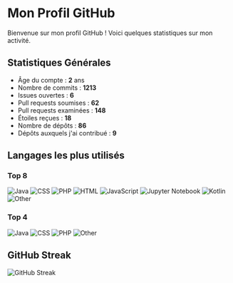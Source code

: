 # Mon Profil GitHub

Bienvenue sur mon profil GitHub ! Voici quelques statistiques sur mon activité.

## Statistiques Générales

- Âge du compte : **2** ans
- Nombre de commits : **1213**
- Issues ouvertes : **6**
- Pull requests soumises : **62**
- Pull requests examinées : **148**
- Étoiles reçues : **18**
- Nombre de dépôts : **86**
- Dépôts auxquels j'ai contribué : **9**

## Langages les plus utilisés

### Top 8

![Java](https://img.shields.io/static/v1?style=flat&label=%E2%A0%80&color=555&labelColor=%23b07219&message=Java%EF%B8%B147.8%25)
![CSS](https://img.shields.io/static/v1?style=flat&label=%E2%A0%80&color=555&labelColor=%23563d7c&message=CSS%EF%B8%B113.2%25)
![PHP](https://img.shields.io/static/v1?style=flat&label=%E2%A0%80&color=555&labelColor=%234F5D95&message=PHP%EF%B8%B112.5%25)
![HTML](https://img.shields.io/static/v1?style=flat&label=%E2%A0%80&color=555&labelColor=%23e34c26&message=HTML%EF%B8%B18.5%25)
![JavaScript](https://img.shields.io/static/v1?style=flat&label=%E2%A0%80&color=555&labelColor=%23f1e05a&message=JavaScript%EF%B8%B16.1%25)
![Jupyter Notebook](https://img.shields.io/static/v1?style=flat&label=%E2%A0%80&color=555&labelColor=%23DA5B0B&message=Jupyter%20Notebook%EF%B8%B14.9%25)
![Kotlin](https://img.shields.io/static/v1?style=flat&label=%E2%A0%80&color=555&labelColor=%23A97BFF&message=Kotlin%EF%B8%B14.3%25)
![Other](https://img.shields.io/static/v1?style=flat&label=%E2%A0%80&color=555&labelColor=%23ededed&message=Other%EF%B8%B12.3%25)

### Top 4

![Java](https://img.shields.io/static/v1?style=flat-square&label=%E2%A0%80&color=555&labelColor=%23b07219&message=Java%EF%B8%B147.8%25)
![CSS](https://img.shields.io/static/v1?style=flat-square&label=%E2%A0%80&color=555&labelColor=%23563d7c&message=CSS%EF%B8%B113.2%25)
![PHP](https://img.shields.io/static/v1?style=flat-square&label=%E2%A0%80&color=555&labelColor=%234F5D95&message=PHP%EF%B8%B112.5%25)
![Other](https://img.shields.io/static/v1?style=flat-square&label=%E2%A0%80&color=555&labelColor=%23ededed&message=Other%EF%B8%B126.3%25)

## GitHub Streak

![GitHub Streak](https://streak-stats.demolab.com?user=ncherfaoui&theme=transparent&hide_border=true&fire=26A641&sideNums=26A641&currStreakNum=26A641&sideLabels=006D32&currStreakLabel=006D32&ring=0E4429&stroke=161B22&dates=629488)
